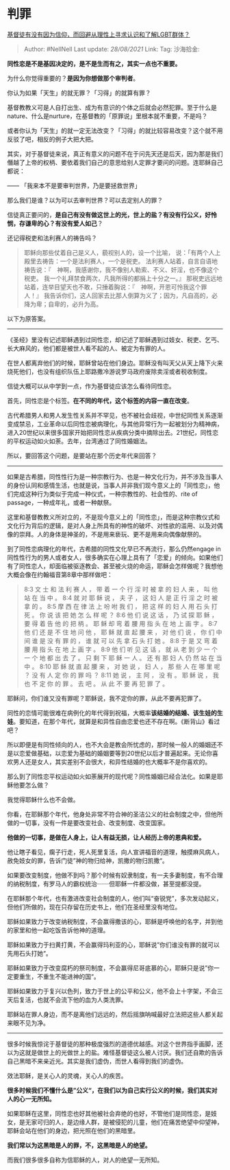 # 判罪
[基督徒有没有因为信仰，而回避从理性上寻求认识和了解LGBT群体？](https://www.zhihu.com/question/264461913/answer/298089390)

> Author: #NellNell
> Last update: *28/08/2021*
> Link:
> Tag:
> 沙海拾金:

**同性恋是不是基因决定的，是不是生而有之，其实一点也不重要。**

为什么你觉得重要的？**是因为你想做那个审判者**。

你认为如果「天生」的就无罪？「习得」的就算有罪？

基督教教义可是人自打出生、成为有意识的个体之后就会必然犯罪。至于什么是nature、什么是nurture，在基督教的「原罪说」里根本就不重要，不是吗？

或者你认为「天生」的就一定无法改变？「习得」的就比较容易改变？这个就不用反驳了吧，相反的例子大把大把。

其实，对于基督徒来说，真正有意义的问题不在于问先天还是后天，因为那是我们僭越了上帝的权柄、要依着我们自己的意思给别人定罪才要问的问题。连耶稣自己都说：

—— 「我来本不是要审判世界，乃是要拯救世界」

那么我们是谁？以为可以去审判世界？可以去定别人的罪？

信徒真正要问的，**是自己有没有做这世上的光，世上的盐？有没有行公义，好怜悯，存谦卑的心？有没有爱人如己**？

还记得税吏和法利赛人的祷告吗？

> 耶稣向那些仗着自己是义人，藐视别人的，设一个比喻， 说：「有两个人上殿里去祷告：一个是法利赛人，一个是税吏。 法利赛人站着，自言自语地祷告说：『　神啊，我感谢你，我不像别人勒索、不义、奸淫，也不像这个税吏。 我一个礼拜禁食两次，凡我所得的都捐上十分之一。』 那税吏远远地站着，连举目望天也不敢，只捶着胸说：『　神啊，开恩可怜我这个罪人！』 我告诉你们，这人回家去比那人倒算为义了；因为，凡自高的，必降为卑；自卑的，必升为高。

以下为原答案。

---

《圣经》里没有记述耶稣遇到过同性恋，却记述了耶稣遇到过妓女、税吏、乞丐、长大麻风的，他们都是被世人看不起的人、被定为有罪的人。

在世人都离弃他们的时候，耶稣曾站在他们身边。耶稣没有叫天父从天上降下火来烧死他们，也没有组织队伍上耶路撒冷游说罗马政府废除卖淫或者税收制度。

信徒大概可以从中学到一点，作为基督徒应该怎么看待同性恋。

首先，同性恋是个标签。**在不同的年代，这个标签的内容一直在改变**。

古代希腊男人和男人发生性关系并不罕见，也不被社会歧视，中世纪同性关系逐渐变成禁忌，工业革命以后同性恋被病理化，与其他异常行为一起被划分为精神病，进入20世纪以来很多国家开始把同性恋从疾病分类中摘除出去。21世纪，同性恋的平权运动如火如荼。去年，台湾通过了同性婚姻法。

所以，要回答这个问题，是要站在那个历史年代来回答？

---

如果是古希腊，同性性行为是一种宗教行为、也是一种文化行为，并不涉及当事人的身份认同和感情生活，也就是说，当事人并非我们现今意义上的「同性恋」，他们完成这种行为类似于完成一种仪式，一种宗教性的、社会性的、rite of passage，一种成年礼，或者一种献祭。

这里和基督教教义所对立的，不是现今意义上的「同性恋」，而是这种宗教仪式和文化行为背后的逻辑，是对人身上所具有的神性的破坏、对性欲的滥用、以及对偶像的崇拜。人的身体是神圣的，不是用来亵玩、更不是用来向偶像献祭的。

到了同性恋病理化的年代，古希腊的同性文化早已不再流行，那么仍然engage in同性性行为的男人或者女人，很多确实在心理上具有了「恋爱」的倾向。如果他们有了同性恋人，却面临被驱逐教会、甚至被火烧的命运，耶稣会怎样做呢？我想他大概会像在约翰福音第8章中那样做吧：

> 8:3 文 士 和 法 利 赛 人 ， 带 着 一 个 行 淫 时 被 拿 的 妇 人 来 ， 叫 他 站 在 当 中 。 8:4 就 对 耶 稣 说 ， 夫 子 ， 这 妇 人 是 正 行 淫 之 时 被 拿 的 。 8:5 摩 西 在 律 法 上 吩 咐 我 们 ， 把 这 样 的 妇 人 用 石 头 打 死 。 你 说 该 把 她 怎 么 样 呢 ？ 8:6 他 们 说 这 话 ， 乃 试 探 耶 稣 ， 要 得 着 告 他 的 把 柄 。 耶 稣 却 弯 着 腰 用 指 头 在 地 上 画 字 。 8:7 他 们 还 是 不 住 地 问 他 ， 耶 稣 就 直 起 腰 来 ， 对 他 们 说 ， 你 们 中 间 谁 是 没 有 罪 的 ， 谁 就 可 以 先 拿 石 头 打 她 。 8:8 于 是 又 弯 着 腰 用 指 头 在 地 上 画 字 。 8:9 他 们 听 见 这 话 ， 就 从 老 到 少 一 个 一 个 地 都 出 去 了 。 只 剩 下 耶 稣 一 人 。 还 有 那 妇 人 仍 然 站 在 当 中 。 8:10 耶 稣 就 直 起 腰 来 ， 对 她 说 ， 妇 人 ， 那 些 人 在 哪 里 呢 ？ 没 有 人 定 你 的 罪 吗 ？ 8:11 她 说 ， 主 阿 ， 没 有 。 耶 稣 说 ， 我 也 不 定 你 的 罪 。 去 吧 。 从 此 不 要 再 犯 罪 了 。

耶稣问，你们谁又没有罪呢？耶稣说，我不定你的罪，从此不要再犯罪了。

同性的恋情可能很难在病例化的年代得到祝福，大概率**该结婚的结婚、该生娃的生娃**。要知道，在那个年代，就算是和异性自由恋爱也还不存在啊。《断背山》看过吧？

所以即便是有同性倾向的人，也不大会是教会所忧虑的，那时候一般人的婚姻还不是以恋爱做基础，以恋爱为基础的婚姻要等到20世纪以后才普遍起来。无论你喜欢男人还是女人，其实差别不会很大，和异性结婚的也大概率不是你喜欢的。

那么到了同性恋平权运动如火如荼展开的现代呢？同性婚姻已经合法化。如果是耶稣他要怎么做？

我觉得耶稣什么也不会做。

你看，在耶稣那个年代，他身处非常不符合神的圣洁公义的社会制度之中，但他所做的一切事，没有一件是要改变社会、改变制度、改变国家。

**他做的一切事，是做在人身上，让人有益无损，让人经历上帝的恩典和爱。**

他让瞎子看见，瘸子行走，死人死里复活，向人宣讲福音的道理，触摸麻风病人，赦免妓女的罪，告诉门徒”神的物归给神，凯撒的物归凯撒“。

如果要改变制度，他做不到吗？那个时候有奴隶制度，有一夫多妻制度，有不合理的纳税制度，有罗马人的霸权统治⋯⋯但耶稣一件都没做，甚至提都没提。

在耶稣那个年代，也有激进改变社会制度的人，他们叫“奋锐党”，多次发动起义，但他们所做的，现在只存留在历史书上，他们在圣经里没有地位。

耶稣如果致力于改变纳税制度，不会赢得撒该的心，耶稣是呼唤他的名字，并到他的家里和他一起吃饭告诉他神的道理。

耶稣如果致力于扫黄打黄，不会赢得玛利亚的心，耶稣说”你们谁没有罪的就可以先用石头打她“。

耶稣如果致力于改变腐朽的祭司制度，不会赢得尼哥底慕的心，耶稣只是说”你一定要重生，不重生不能进神的国“。

耶稣如果致力于复兴以色列，致力于世上的公平和公义，他不会上十字架，不会三天后复活，也就不会流下他的血为人类洗罪。

耶稣站在罪人身边，而不是离他们远远的，然后摇旗呐喊最好立法把这些人都关起来眼不见为净。

---

很多时候我惊诧于基督徒的那种极度强烈的道德优越感。对这个世界指手画脚，还以为这就是做世上的光做世上的盐。难怪基督徒这么被人讨厌。我们还自欺的告诉自己黑暗不来亲近光。其实是我们虚伪，而世人看得到我们的虚伪。

效法耶稣，是关心人的灵魂，关心人的疾苦。

**很多时候我们不懂什么是”公义“，在我们以为自己实行公义的时候，我们其实对人的心一无所知。**

如果耶稣在这里，同性恋也好其他被社会弃绝的也好，不管他们是同性恋，是妓女，是无家可归的人，是边缘人群，是被侵犯的儿童，他们在痛苦绝望中仰望神，耶稣会站在他们的身边，把光照在他们的黑暗里。

**我们常以为这黑暗是人的罪，不，这黑暗是人的绝望。**

而我们很多很多自称为信耶稣的人，对人的绝望一无所知。
